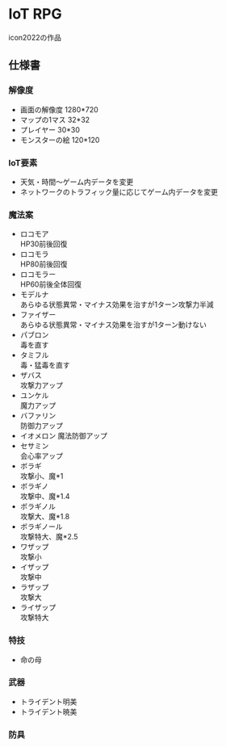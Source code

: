 # IoT RPG  
icon2022の作品  
## 仕様書  
### 解像度  
- 画面の解像度
1280*720  
- マップの1マス
32*32  
- プレイヤー
30*30  
- モンスターの絵
120*120  
  
### IoT要素  
- 天気・時間～ゲーム内データを変更  
- ネットワークのトラフィック量に応じてゲーム内データを変更  
  
### 魔法案  
- ロコモア  
HP30前後回復  
- ロコモラ  
HP80前後回復
- ロコモラー  
HP60前後全体回復
- モデルナ  
あらゆる状態異常・マイナス効果を治すが1ターン攻撃力半減  
- ファイザー  
あらゆる状態異常・マイナス効果を治すが1ターン動けない  
- パブロン  
毒を直す  
- タミフル  
毒・猛毒を直す  
- ザバス  
攻撃力アップ  
- ユンケル  
魔力アップ  
- バファリン  
防御力アップ  
- イオメロン
魔法防御アップ
- セサミン  
会心率アップ  
- ボラギ  
攻撃小、魔*1  
- ボラギノ  
攻撃中、魔*1.4  
- ボラギノル  
攻撃大、魔*1.8  
- ボラギノール  
攻撃特大、魔*2.5  
- ワザップ  
攻撃小
- イザップ  
攻撃中
- ラザップ  
攻撃大
- ライザップ  
攻撃特大
### 特技
- 命の母  

### 武器
- トライデント明美  
- トライデント暁美  

### 防具